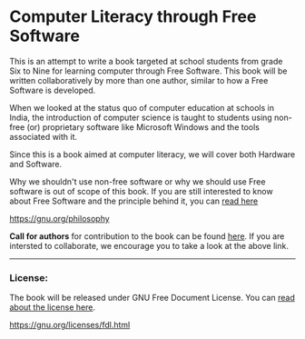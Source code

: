 # Computer Literacy through Free Software

This is an attempt to write a book targeted at school students from grade Six to Nine for learning computer through Free Software. This book will be written collaboratively by more than one author, similar to how a Free Software is developed.

When we looked at the status quo of computer education at schools in India, the introduction of computer science is taught to students using non-free (or) proprietary software like Microsoft Windows and the tools associated with it.

Since this is a book aimed at computer literacy, we will cover both Hardware and Software.

Why we shouldn't use non-free software or why we should use Free software is out of scope of this book. If you are still interested to know about Free Software and the principle behind it, you can [read here](https://gnu.org/philosophy)

https://gnu.org/philosophy

**Call for authors** for contribution to the book can be found [here](http://discuss.fsftn.org/t/call-for-contributors-ebook-on-computer-literacy-via-free-software/267). If you are intersted to collaborate, we encourage you to take a look at the above link.

-----

### License:

The book will be released under GNU Free Document License.
You can [read about the license here](https://gnu.org/licenses/fdl.html).

https://gnu.org/licenses/fdl.html